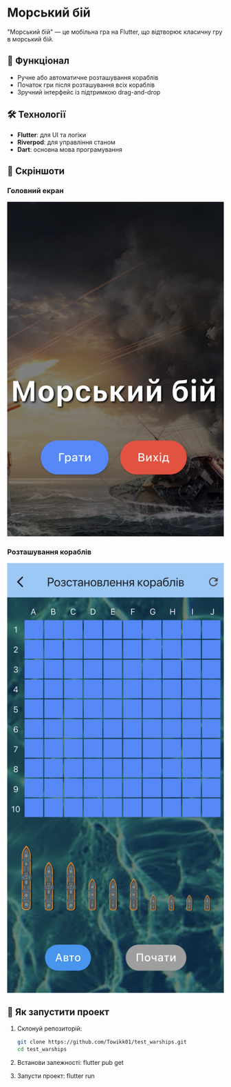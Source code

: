 # Морський бій

"Морський бій" — це мобільна гра на Flutter, що відтворює класичну гру в морський бій.  

## 🚀 Функціонал
- Ручне або автоматичне розташування кораблів
- Початок гри після розташування всіх кораблів
- Зручний інтерфейс із підтримкою drag-and-drop  

## 🛠️ Технології
- **Flutter**: для UI та логіки
- **Riverpod**: для управління станом
- **Dart**: основна мова програмування  

## 📸 Скріншоти

### Головний екран
![Головний екран](assets/first_screen.png)

### Розташування кораблів
![Розташування кораблів](assets/second_screen.png)


## 📖 Як запустити проект
1. Склонуй репозиторій:
   ```bash
   git clone https://github.com/Towikk01/test_warships.git
   cd test_warships

2. Встанови залежності:
    flutter pub get

3. Запусти проект:
    flutter run


